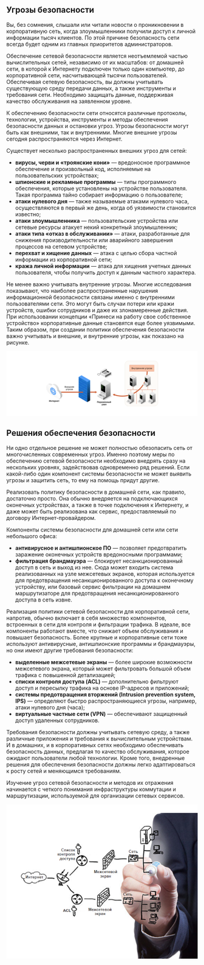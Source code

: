 <!-- verified: agorbachev 03.05.2022 -->

<!-- 1.8.1 -->
## Угрозы безопасности

Вы, без сомнения, слышали или читали новости о проникновении в корпоративную сеть, когда злоумышленники получили доступ к личной информации тысяч клиентов. По этой причине безопасность сети всегда будет одним из главных приоритетов администраторов.

Обеспечение сетевой безопасности является неотъемлемой частью вычислительных сетей, независимо от их масштабов: от домашней сети, в которой к Интернету подключен только один компьютер, до корпоративной сети, насчитывающей тысячи пользователей. Обеспечивая сетевую безопасность, вы должны учитывать существующую среду передачи данных, а также инструменты и требования сети. Необходимо защищать данные, поддерживая качество обслуживания на заявленном уровне.

К обеспечению безопасности сети относятся различные протоколы, технологии, устройства, инструменты и методы обеспечения безопасности данных и остановки угроз. Угрозы безопасности могут быть как внешними, так и внутренними. Многие внешние угрозы сегодня распространяются через Интернет.

Существует несколько распространенных внешних угроз для сетей:

* **вирусы, черви и «троянские кони»**  — вредоносное программное обеспечение и произвольный код, исполняемые на пользовательских устройствах;
* **шпионские и рекламные программы**  — типы программного обеспечения, которые установлены на устройстве пользователя. Такая программа тайно собирает информацию о пользователе;
* **атаки нулевого дня** — также называемые атаками нулевого часа, осуществляются в первый же день, когда об уязвимости становится известно;
* **атаки злоумышленника** — пользовательские устройства или сетевые ресурсы атакует некий конкретный злоумышленник;
* **атаки типа «отказ в обслуживании»**  — атаки, разработанные для снижения производительности или аварийного завершения процессов на сетевом устройстве;
* **перехват и хищение данных**  — атака с целью сбора частной информации из корпоративной сети;
* **кража личной информации** — атака для хищения учетных данных пользователя, чтобы получить доступ к данным частного характера.

Не менее важно учитывать внутренние угрозы. Многие исследования показывают, что наиболее распространенные нарушения информационной безопасности связаны именно с внутренними пользователями сети. Это могут быть случаи потери или кражи устройств, ошибки сотрудников и даже их злонамеренные действия. При использовании концепции «Принеси на работу свое собственное устройство» корпоративные данные становятся еще более уязвимыми. Таким образом, при создании политики обеспечения безопасности важно учитывать и внешние, и внутренние угрозы, как показано на рисунке.

![](./assets/1.8.1.svg)


<!-- 1.8.2 -->
## Решения обеспечения безопасности

Ни одно отдельное решение не может полностью обезопасить сеть от многочисленных современных угроз. Именно поэтому меры по обеспечению сетевой безопасности необходимо внедрять сразу на нескольких уровнях, задействовав одновременно ряд решений. Если какой-либо один компонент системы безопасности не может выявить угрозы и защитить сеть, то ему на помощь придут другие.

Реализовать политику безопасности в домашней сети, как правило, достаточно просто. Она обычно внедряется на подключающихся оконечных устройствах, а также в точке подключения к Интернету, и даже может быть реализована как сервис, предоставляемый по договору Интернет-провайдером.

Компоненты системы безопасности для домашней сети или сети небольшого офиса:

* **антивирусное и антишпионское ПО** — позволяет предотвратить заражение оконечных устройств вредоносными программами;
* **фильтрация брандмауэра** — блокирует несанкционированный доступ в сеть и выход из нее. Сюда может входить система реализованных на узле межсетевых экранов, которая используется для предотвращения несанкционированного доступа к оконечному устройству, или базовый сервис фильтрации на домашнем маршрутизаторе для предотвращения несанкционированного доступа в сеть извне.

Реализация политики сетевой безопасности для корпоративной сети, напротив, обычно включает в себя множество компонентов, встроенных в сети для контроля и фильтрации трафика. В идеале, все компоненты работают вместе, что снижает объем обслуживания и повышает безопасность. Более крупные и корпоративные сети тоже используют антивирусные, антишпионские программы и брандмауэры, но они имеют другие требования безопасности:

* **выделенные межсетевые экраны**  — более широкие возможности межсетевого экрана, который может фильтровать большой объем трафика с повышенной детализацией;
* **списки контроля доступа (ACL)**  — дополнительно фильтруют доступ и пересылку трафика на основе IP-адресов и приложений;
* **системы предотвращения вторжений (Intrusion prevention system, IPS)**  — определяют быстро распространяющиеся угрозы, например, атаки нулевого дня (часа);
* **виртуальные частные сети (VPN)**  — обеспечивают защищенный доступ удаленных сотрудников.

Требования безопасности должны учитывать сетевую среду, а также различные приложения и требования к вычислительным устройствам. И в домашних, и в корпоративных сетях необходимо обеспечивать безопасность данных, предлагая то качество обслуживания, которое ожидают пользователи любой технологии. Кроме того, внедренные решения для обеспечения безопасности должны легко адаптироваться к росту сетей и меняющимся требованиям.

Изучение угроз сетевой безопасности и методов их отражения начинается с четкого понимания инфраструктуры коммутации и маршрутизации, используемой для организации сетевых сервисов.

![](./assets/1.8.2.png)


<!-- 1.8.3 -->
<!-- quiz -->

